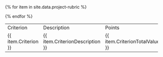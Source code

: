 <table class="feedback">
  <tr class="table-labels">
    <td class="table-label">Criterion</td>
    <td class="table-label">Description</td>
    <td class="table-label">Points</td>
  </tr>
 
{% for item in site.data.project-rubric %}
  <tr class="feedback-data">
    <td>{{ item.Criterion }}</td>
    <td>{{ item.CriterionDescription }}</td>
    <td>{{ item.CriterionTotalValue }}</td>
  </tr>
{% endfor %}
</table>